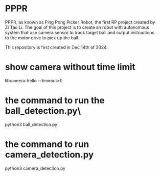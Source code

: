 # PPPR
PPPR, as known as Ping Pong Picker Robot, the first RP project created by Zi Tao Li. The goal of this project is to create an robot with autonomous system that use camera sensor to track target ball and output instructions to the motor drive to pick up the ball.

This repository is first created in Dec 14th of 2024.

# show camera without time limit
libcamera-hello --timeout=0

# the command to run the ball_detection.py\
python3 ball_detection.py

# the command to run camera_detection.py
python3 camera_detection.py

